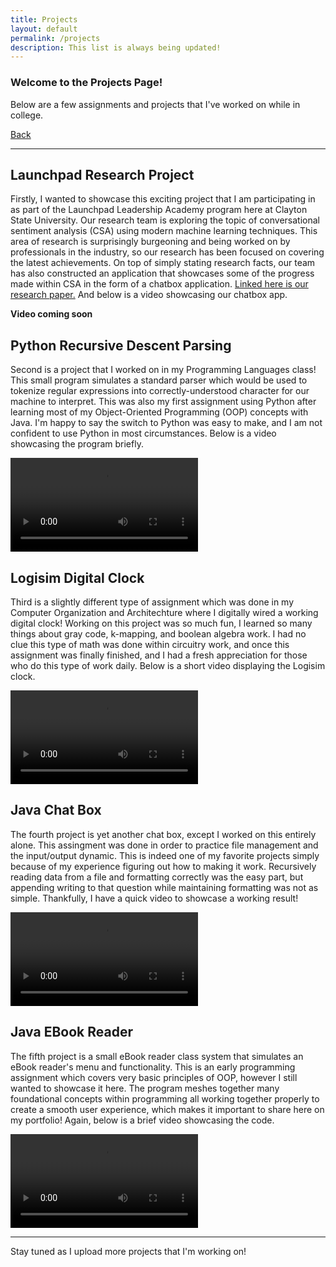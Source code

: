 ```yaml
---
title: Projects
layout: default
permalink: /projects
description: This list is always being updated!
---
```


### Welcome to the Projects Page!
Below are a few assignments and projects that I've worked on while in college.

[Back](./)

***

## Launchpad Research Project
Firstly, I wanted to showcase this exciting project that I am participating in as part of the Launchpad Leadership Academy program here at Clayton State University. Our research team is exploring the topic of conversational sentiment analysis (CSA) using modern machine learning techniques. This area of research is surprisingly burgeoning and being worked on by professionals in the industry, so our research has been focused on covering the latest achievements. On top of simply stating research facts, our team has also constructed an application that showcases some of the progress made within CSA in the form of a chatbox application. [Linked here is our research paper.](https://github.com/JoshuaDRoca/JoshuaDRoca.github.io/files/13843682/Sentiment_Analysis_Research_Paper.pdf) And below is a video showcasing our chatbox app.

**Video coming soon**

## Python Recursive Descent Parsing
Second is a project that I worked on in my Programming Languages class! This small program simulates a standard parser which would be used to tokenize regular expressions into correctly-understood character for our machine to interpret. This was also my first assignment using Python after learning most of my Object-Oriented Programming (OOP) concepts with Java. I'm happy to say the switch to Python was easy to make, and I am not confident to use Python in most circumstances. Below is a video showcasing the program briefly.

<video src="https://github.com/JoshuaDRoca/JoshuaDRoca.github.io/assets/111514817/e1290b86-911a-4dc5-81ae-c0fb94fa4609"
       controls="controls"
       style="max-width: 730px;">
</video>

## Logisim Digital Clock
Third is a slightly different type of assignment which was done in my Computer Organization and Architechture where I digitally wired a working digital clock! Working on this project was so much fun, I learned so many things about gray code, k-mapping, and boolean algebra work. I had no clue this type of math was done within circuitry work, and once this assignment was finally finished, and I had a fresh appreciation for those who do this type of work daily. Below is a short video displaying the Logisim clock.

<video src="https://github.com/JoshuaDRoca/JoshuaDRoca.github.io/assets/111514817/45dfb495-25ea-4f21-961b-7bca05d59c32"
       controls="controls"
       style="max-width: 730px;">
</video>

## Java Chat Box
The fourth project is yet another chat box, except I worked on this entirely alone. This assingment was done in order to practice file management and the input/output dynamic. This is indeed one of my favorite projects simply because of my experience figuring out how to making it work. Recursively reading data from a file and formatting correctly was the easy part, but appending writing to that question while maintaining formatting was not as simple. Thankfully, I have a quick video to showcase a working result!

<video src="https://github.com/JoshuaDRoca/JoshuaDRoca.github.io/assets/111514817/3f106052-f2c8-480b-a389-f57380847f70"
       controls="controls"
       style="max-width: 730px;">
</video>

## Java EBook Reader
The fifth project is a small eBook reader class system that simulates an eBook reader's menu and functionality. This is an early programming assignment which covers very basic principles of OOP, however I still wanted to showcase it here. The program meshes together many foundational concepts within programming all working together properly to create a smooth user experience, which makes it important to share here on my portfolio! Again, below is a brief video showcasing the code.

<video src="https://github.com/JoshuaDRoca/JoshuaDRoca.github.io/assets/111514817/8ac17d91-aac3-48f4-a1cb-62d33bed1775"
       controls="controls"
       style="max-width: 730px;">
</video>

***

Stay tuned as I upload more projects that I'm working on!

